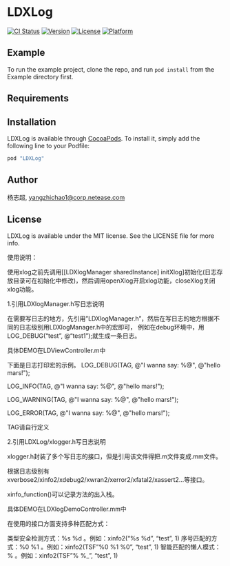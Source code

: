 # LDXLog

[![CI Status](http://img.shields.io/travis/杨志超/LDXLog.svg?style=flat)](https://travis-ci.org/杨志超/LDXLog)
[![Version](https://img.shields.io/cocoapods/v/LDXLog.svg?style=flat)](http://cocoapods.org/pods/LDXLog)
[![License](https://img.shields.io/cocoapods/l/LDXLog.svg?style=flat)](http://cocoapods.org/pods/LDXLog)
[![Platform](https://img.shields.io/cocoapods/p/LDXLog.svg?style=flat)](http://cocoapods.org/pods/LDXLog)

## Example

To run the example project, clone the repo, and run `pod install` from the Example directory first.

## Requirements

## Installation

LDXLog is available through [CocoaPods](http://cocoapods.org). To install
it, simply add the following line to your Podfile:

```ruby
pod "LDXLog"
```

## Author

杨志超, yangzhichao1@corp.netease.com

## License

LDXLog is available under the MIT license. See the LICENSE file for more info.

使用说明：

使用xlog之前先调用[[LDXlogManager sharedInstance] initXlog]初始化(日志存放目录可在初始化中修改)，然后调用openXlog开启xlog功能，closeXlog关闭xlog功能。

1.引用LDXlogManager.h写日志说明

在需要写日志的地方，先引用”LDXlogManager.h”，然后在写日志的地方根据不同的日志级别用LDXlogManager.h中的宏即可，
例如在debug环境中，用LOG_DEBUG(“test”, @“test1”);就生成一条日志。

具体DEMO在LDViewController.m中

下面是日志打印宏的示例。
LOG_DEBUG(TAG, @"I wanna say: %@", @"hello mars!");

LOG_INFO(TAG, @"I wanna say: %@", @"hello mars!");

LOG_WARNING(TAG, @"I wanna say: %@", @"hello mars!");

LOG_ERROR(TAG, @"I wanna say: %@", @"hello mars!");

TAG请自行定义


2.引用LDXLog/xlogger.h写日志说明

xlogger.h封装了多个写日志的接口，但是引用该文件得把.m文件变成.mm文件。

根据日志级别有xverbose2/xinfo2/xdebug2/xwran2/xerror2/xfatal2/xassert2...等接口。

xinfo_function()可以记录方法的出入栈。

具体DEMO在LDXlogDemoController.mm中

在使用的接口方面支持多种匹配方式：

类型安全检测方式：%s %d 。例如：xinfo2(“%s %d”, “test”, 1)
序号匹配的方式：%0 %1 。例如：xinfo2(TSF”%0 %1 %0”, “test”, 1)
智能匹配的懒人模式：% 。例如：xinfo2(TSF”% %_”, “test”, 1)


